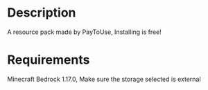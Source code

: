 # Description
A resource pack made by PayToUse, Installing is free!
# Requirements
Minecraft Bedrock 1.17.0, Make sure the storage selected is external
